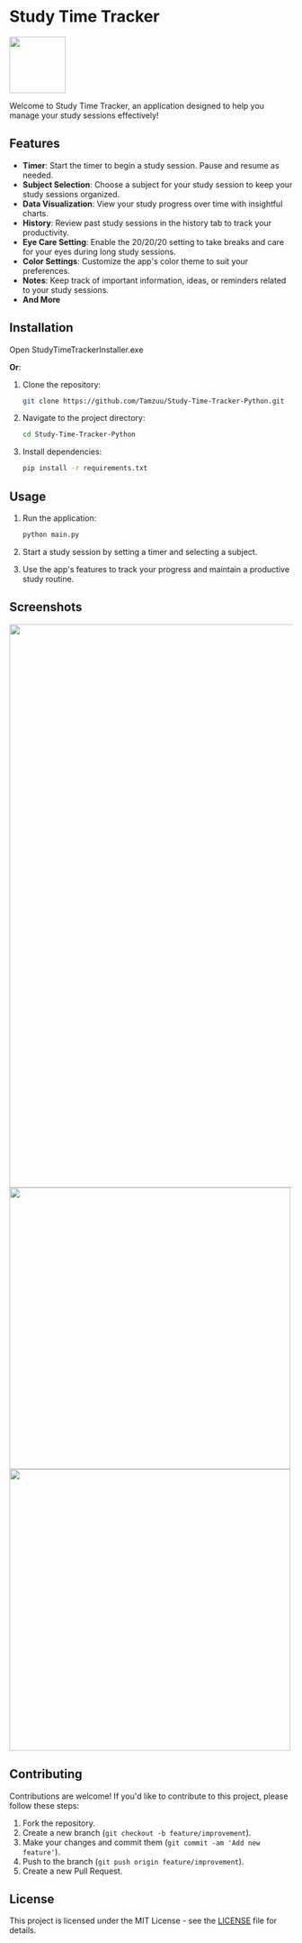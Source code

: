 # Study Time Tracker 
<img src="https://github.com/Tamzuu/Study-Time-Tracker-Python/assets/10380019/f25ded72-6f79-44b7-8517-bba7c3c7b036" width="100">

Welcome to Study Time Tracker, an application designed to help you manage your study sessions effectively!

## Features

- **Timer**: Start the timer to begin a study session. Pause and resume as needed.
- **Subject Selection**: Choose a subject for your study session to keep your study sessions organized.
- **Data Visualization**: View your study progress over time with insightful charts.
- **History**: Review past study sessions in the history tab to track your productivity.
- **Eye Care Setting**: Enable the 20/20/20 setting to take breaks and care for your eyes during long study sessions.
- **Color Settings**: Customize the app's color theme to suit your preferences.
- **Notes**: Keep track of important information, ideas, or reminders related to your study sessions.
- **And More**

## Installation

Open StudyTimeTrackerInstaller.exe

**Or**:
1. Clone the repository:
    ```bash
    git clone https://github.com/Tamzuu/Study-Time-Tracker-Python.git
    ```

2. Navigate to the project directory:
    ```bash
    cd Study-Time-Tracker-Python
    ```

3. Install dependencies:
    ```bash
    pip install -r requirements.txt
    ```

## Usage

1. Run the application:
    ```bash
    python main.py
    ```

2. Start a study session by setting a timer and selecting a subject.
3. Use the app's features to track your progress and maintain a productive study routine.

## Screenshots

<img src="https://github.com/Tamzuu/Study-Time-Tracker-Python/assets/10380019/232ad055-4a95-4c72-a8d5-7fe6540e9676" width="1000">
<img src="https://github.com/Tamzuu/Study-Time-Tracker-Python/assets/10380019/e175cc29-ce19-4537-814c-e89d125d211a" width="500">
<img src="https://github.com/Tamzuu/Study-Time-Tracker-Python/assets/10380019/97e57c8a-0779-40b8-9462-45a2955e8fce" width="500">

## Contributing

Contributions are welcome! If you'd like to contribute to this project, please follow these steps:

1. Fork the repository.
2. Create a new branch (`git checkout -b feature/improvement`).
3. Make your changes and commit them (`git commit -am 'Add new feature'`).
4. Push to the branch (`git push origin feature/improvement`).
5. Create a new Pull Request.

## License

This project is licensed under the MIT License - see the [LICENSE](LICENSE) file for details.
